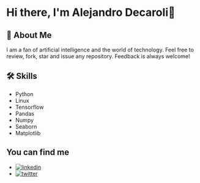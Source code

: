 # Hi there, I'm Alejandro Decaroli👋

## 🚀 About Me

I am a fan of artificial intelligence and the world of technology. Feel free to review, fork, star and issue any repository. Feedback is always welcome!

## 🛠 Skills

- Python 
- Linux 
- Tensorflow 
- Pandas 
- Numpy 
- Seaborn 
- Matplotlib 

## You can find me

- [![linkedin](https://img.shields.io/badge/linkedin-0A66C2?style=for-the-badge&logo=linkedin&logoColor=white)]([https://www.linkedin.com/](https://www.linkedin.com/in/alejandro-decaroli-b5a730179/))
- [![twitter](https://img.shields.io/badge/twitter-1DA1F2?style=for-the-badge&logo=twitter&logoColor=white)]([https://twitter.com/](https://twitter.com/Ale_Decaroli))


